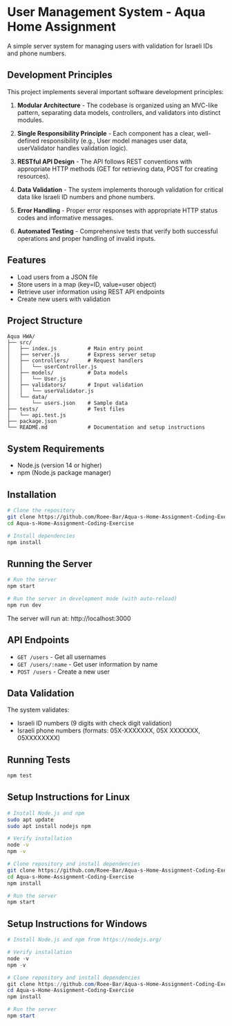 # User Management System - Aqua Home Assignment

A simple server system for managing users with validation for Israeli IDs and phone numbers.

## Development Principles

This project implements several important software development principles:

1. **Modular Architecture** - The codebase is organized using an MVC-like pattern, separating data models, controllers, and validators into distinct modules.

2. **Single Responsibility Principle** - Each component has a clear, well-defined responsibility (e.g., User model manages user data, userValidator handles validation logic).

3. **RESTful API Design** - The API follows REST conventions with appropriate HTTP methods (GET for retrieving data, POST for creating resources).

4. **Data Validation** - The system implements thorough validation for critical data like Israeli ID numbers and phone numbers.

5. **Error Handling** - Proper error responses with appropriate HTTP status codes and informative messages.

6. **Automated Testing** - Comprehensive tests that verify both successful operations and proper handling of invalid inputs.

## Features

- Load users from a JSON file
- Store users in a map (key=ID, value=user object)
- Retrieve user information using REST API endpoints
- Create new users with validation

## Project Structure

```
Aqua HWA/
├── src/
│   ├── index.js          # Main entry point
│   ├── server.js         # Express server setup
│   ├── controllers/      # Request handlers
│   │   └── userController.js
│   ├── models/           # Data models
│   │   └── User.js
│   ├── validators/       # Input validation
│   │   └── userValidator.js
│   └── data/
│       └── users.json    # Sample data
├── tests/                # Test files
│   └── api.test.js
├── package.json
└── README.md             # Documentation and setup instructions
```

## System Requirements

- Node.js (version 14 or higher)
- npm (Node.js package manager)

## Installation

```bash
# Clone the repository
git clone https://github.com/Roee-Bar/Aqua-s-Home-Assignment-Coding-Exercise.git
cd Aqua-s-Home-Assignment-Coding-Exercise

# Install dependencies
npm install
```

## Running the Server

```bash
# Run the server
npm start

# Run the server in development mode (with auto-reload)
npm run dev
```

The server will run at: http://localhost:3000

## API Endpoints

- `GET /users` - Get all usernames
- `GET /users/:name` - Get user information by name
- `POST /users` - Create a new user

## Data Validation

The system validates:
- Israeli ID numbers (9 digits with check digit validation)
- Israeli phone numbers (formats: 05X-XXXXXXX, 05X XXXXXXX, 05XXXXXXXX)

## Running Tests

```bash
npm test
```

## Setup Instructions for Linux

```bash
# Install Node.js and npm
sudo apt update
sudo apt install nodejs npm

# Verify installation
node -v
npm -v

# Clone repository and install dependencies
git clone https://github.com/Roee-Bar/Aqua-s-Home-Assignment-Coding-Exercise.git
cd Aqua-s-Home-Assignment-Coding-Exercise
npm install

# Run the server
npm start
```

## Setup Instructions for Windows

```powershell
# Install Node.js and npm from https://nodejs.org/

# Verify installation
node -v
npm -v

# Clone repository and install dependencies
git clone https://github.com/Roee-Bar/Aqua-s-Home-Assignment-Coding-Exercise.git
cd Aqua-s-Home-Assignment-Coding-Exercise
npm install

# Run the server
npm start
```